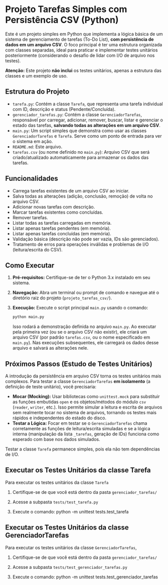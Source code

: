 # Projeto Tarefas Simples com Persistência CSV (Python)

Este é um projeto simples em Python que implementa a lógica básica de um sistema de gerenciamento de tarefas (To-Do List), **com persistência de dados em um arquivo CSV**. O foco principal é ter uma estrutura organizada com classes separadas, ideal para praticar e implementar testes unitários posteriormente (considerando o desafio de lidar com I/O de arquivo nos testes).

**Atenção:** Este projeto **não inclui** os testes unitários, apenas a estrutura das classes e um exemplo de uso.

## Estrutura do Projeto

- `tarefa.py`: Contém a classe `Tarefa`, que representa uma tarefa individual com ID, descrição e status (Pendente/Concluída).
- `gerenciador_tarefas.py`: Contém a classe `GerenciadorTarefas`, responsável por carregar, adicionar, remover, buscar, listar e gerenciar o estado das tarefas, **salvando todas as alterações em um arquivo CSV**.
- `main.py`: Um script simples que demonstra como usar as classes `GerenciadorTarefas` e `Tarefa`. Serve como um ponto de entrada para ver o sistema em ação.
- `README.md`: Este arquivo.
- `tarefas.csv` (ou nome definido no `main.py`): Arquivo CSV que será criado/atualizado automaticamente para armazenar os dados das tarefas.

## Funcionalidades

- Carrega tarefas existentes de um arquivo CSV ao iniciar.
- Salva todas as alterações (adição, conclusão, remoção) de volta no arquivo CSV.
- Adicionar novas tarefas com descrição.
- Marcar tarefas existentes como concluídas.
- Remover tarefas.
- Listar todas as tarefas carregadas em memória.
- Listar apenas tarefas pendentes (em memória).
- Listar apenas tarefas concluídas (em memória).
- Validação básica (descrição não pode ser vazia, IDs são gerenciados).
- Tratamento de erros para operações inválidas e problemas de I/O (leitura/escrita do CSV).

## Como Executar

1.  **Pré-requisitos:** Certifique-se de ter o Python 3.x instalado em seu sistema.
2.  **Navegação:** Abra um terminal ou prompt de comando e navegue até o diretório raiz do projeto (`projeto_tarefas_csv/`).
3.  **Execução:** Execute o script principal `main.py` usando o comando:

    ```bash
    python main.py
    ```

    Isso rodará a demonstração definida no arquivo `main.py`. Ao executar pela primeira vez (ou se o arquivo CSV não existir), ele criará um arquivo CSV (por padrão `tarefas.csv`, ou o nome especificado em `main.py`). Nas execuções subsequentes, ele carregará os dados desse arquivo e salvará as alterações nele.

## Próximos Passos (Estudo de Testes Unitários)

A introdução da persistência em arquivo CSV torna os testes unitários mais complexos. Para testar a classe `GerenciadorTarefas` **em isolamento** (a definição de teste unitário), você precisaria:

- **Mocar (Mocking):** Usar bibliotecas como `unittest.mock` para substituir as funções embutidas `open` e os objetos/métodos do módulo `csv` (`reader`, `writer`, etc.). Isso permite simular a leitura e escrita de arquivos sem realmente tocar no sistema de arquivos, tornando os testes mais rápidos e independentes do estado do disco.
- **Testar a Lógica:** Focar em testar se o `GerenciadorTarefas` chama corretamente as funções de leitura/escrita simuladas e se a lógica interna (manipulação da lista `_tarefas`, geração de IDs) funciona como esperado com base nos dados simulados.

Testar a classe `Tarefa` permanece simples, pois ela não tem dependências de I/O.

## Executar os Testes Unitários da classe Tarefa

Para executar os testes unitários da classe `Tarefa`

1. Certifique-se de que você está dentro da pasta `gerenciador_tarefas/`

2. Acesse a subpasta `tests/test_tarefa.py`

3. Execute o comando: python -m unittest tests.test_tarefa

## Executar os Testes Unitários da classe GerenciadorTarefas

Para executar os testes unitários da classe `GerenciadorTarefas`,

1. Certifique-se de que você está dentro da pasta `gerenciador_tarefas/`

2. Acesse a subpasta `tests/test_gerenciador_tarefas.py`

3. Execute o comando: python -m unittest tests.test_gerenciador_tarefas